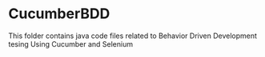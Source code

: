 # CucumberBDD
This folder contains java code files related to Behavior Driven Development tesing Using Cucumber and Selenium
